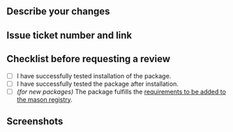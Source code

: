 ## Describe your changes
<!-- Short description of what has been changed and/or added and why -->

## Issue ticket number and link
<!-- Leave empty if not available -->

## Checklist before requesting a review
<!-- Refer to the CONTRIBUTING.md for details on testing -->
- [ ] I have successfully tested installation of the package.
- [ ] I have successfully tested the package after installation.
      <!-- For example: successfully starting the LSP server inside Neovim, or successfully integrated linting
      diagnostics -->
- [ ] *(for new packages)* The package fulfills the [requirements to be added to the mason registry](https://github.com/mason-org/mason-registry/blob/main/CONTRIBUTING.md#requirements).

## Screenshots
<!-- Leave empty if not applicable -->
